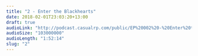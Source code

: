 ```yaml
---
title: "2 - Enter the Blackhearts"
date: 2018-02-01T23:03:20+13:00
draft: true
audioLink: "http://podcast.casualrp.com/public/EP%20002%20-%20Enter%20the%20Blackhearts.mp3"
audioSize: "103000000"
audioLength: "1:52:14"
slug: "2"
---
```

